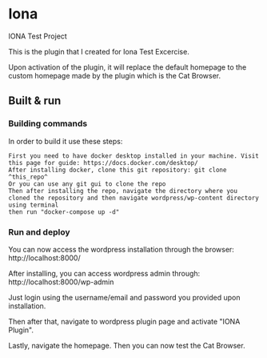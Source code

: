 # Iona
IONA Test Project

This is the plugin that I created for Iona Test Excercise.

Upon activation of the plugin, it will replace the default homepage to the custom homepage made by the plugin which is the Cat Browser.

## Built & run

### Building commands

In order to build it use these steps:

```
First you need to have docker desktop installed in your machine. Visit this page for guide: https://docs.docker.com/desktop/
After installing docker, clone this git repository: git clone ^this_repo^
Or you can use any git gui to clone the repo
Then after installing the repo, navigate the directory where you cloned the repository and then navigate wordpress/wp-content directory using terminal
then run "docker-compose up -d"
```

### Run and deploy
You can now access the wordpress installation through the browser: http://localhost:8000/

After installing, you can access wordpress admin through: http://localhost:8000/wp-admin

Just login using the username/email and password you provided upon installation.

Then after that, navigate to wordpress plugin page and activate "IONA Plugin".

Lastly, navigate the homepage. Then you can now test the Cat Browser.